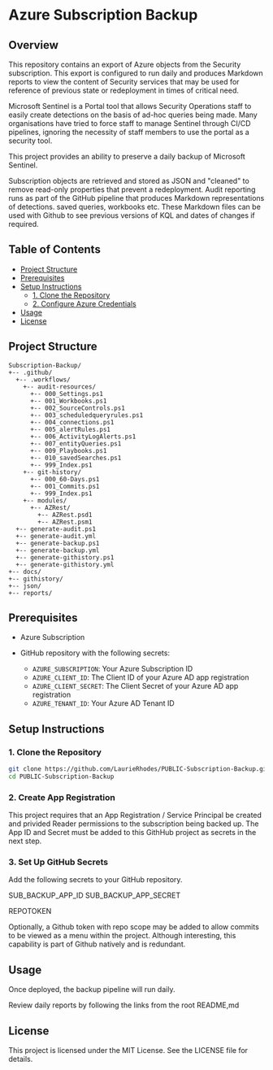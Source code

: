 # Azure Subscription Backup

## Overview

This repository contains an export of Azure objects from the Security subscription.  This export is configured to run daily and produces Markdown reports to view the content of Security services that may be used for reference of previous state or redeployment in times of critical need. 

Microsoft Sentinel is a Portal tool that allows Security Operations staff to easily create detections on the basis of ad-hoc queries being made.  Many organisations have tried to force staff to manage Sentinel through CI/CD pipelines, ignoring the necessity of staff members to use the portal as a security tool.

This project provides an ability to preserve a daily backup of Microsoft Sentinel.

Subscription objects are retrieved and stored as JSON and "cleaned" to remove read-only properties that prevent a redeployment.  Audit reporting runs as part of the GitHub pipeline that produces Markdown representations of detections. saved queries, workbooks etc.  These Markdown files can be used with Github to see previous versions of KQL and dates of changes if required.

## Table of Contents

- [Project Structure](#project-structure)
- [Prerequisites](#prerequisites)
- [Setup Instructions](#setup-instructions)
  - [1. Clone the Repository](#1-clone-the-repository)
  - [2. Configure Azure Credentials](#2-configure-azure-credentials)
- [Usage](#usage)
- [License](#license)

## Project Structure

```plaintext
Subscription-Backup/
+-- .github/
  +-- .workflows/
    +-- audit-resources/
      +-- 000_Settings.ps1
      +-- 001_Workbooks.ps1
      +-- 002_SourceControls.ps1
      +-- 003_scheduledqueryrules.ps1
      +-- 004_connections.ps1
      +-- 005_alertRules.ps1
      +-- 006_ActivityLogAlerts.ps1
      +-- 007_entityQueries.ps1
      +-- 009_Playbooks.ps1
      +-- 010_savedSearches.ps1
      +-- 999_Index.ps1
    +-- git-history/
      +-- 000_60-Days.ps1
      +-- 001_Commits.ps1
      +-- 999_Index.ps1
    +-- modules/
      +-- AZRest/
        +-- AZRest.psd1
        +-- AZRest.psm1
  +-- generate-audit.ps1   
  +-- generate-audit.yml    
  +-- generate-backup.ps1  
  +-- generate-backup.yml  
  +-- generate-githistory.ps1
  +-- generate-githistory.yml
+-- docs/      
+-- githistory/ 
+-- json/
+-- reports/
```

## Prerequisites

- Azure Subscription
- GitHub repository with the following secrets:
  
  
  - `AZURE_SUBSCRIPTION`: Your Azure Subscription ID
  - `AZURE_CLIENT_ID`: The Client ID of your Azure AD app registration
  - `AZURE_CLIENT_SECRET`: The Client Secret of your Azure AD app registration
  - `AZURE_TENANT_ID`: Your Azure AD Tenant ID

## Setup Instructions

### 1. Clone the Repository

```sh
git clone https://github.com/LaurieRhodes/PUBLIC-Subscription-Backup.git
cd PUBLIC-Subscription-Backup
```

### 2. Create App Registration

This project requires that an App Registration / Service Principal be created and privided Reader permissions to the subscription being backed up.  The App ID and Secret must be added to this GithHub project as secrets in the next step.

### 3. Set Up GitHub Secrets

Add the following secrets to your GitHub repository.  

SUB_BACKUP_APP_ID
SUB_BACKUP_APP_SECRET



REPOTOKEN

Optionally, a Github token with repo scope may be added to allow commits to be viewed as a menu within the project.  Although interesting, this capability is part of Github natively and is redundant.

## Usage

Once deployed, the backup pipeline will run daily.

Review daily reports by following the links from the root README,md

## License

This project is licensed under the MIT License. See the LICENSE file for details.
